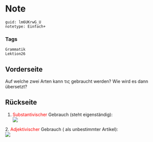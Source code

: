 # Note
```
guid: lm6UKrwG_U
notetype: Einfach+
```

### Tags
```
Grammatik
Lektion26
```

## Vorderseite
Auf welche zwei Arten kann τις gebraucht werden? Wie wird es dann übersetzt?

## Rückseite
1. <font color="#ff0000">Substantivischer</font> Gebrauch (steht eigenständig):<div><img src="paste-03ba89784536d96c9b0e82e71025307b347ed9eb.jpg">
</div><div>
</div><div>2. <font color="#ff0000">Adjektivischer</font> Gebrauch ( als unbestimmter Artikel):</div><div><img src="paste-787d79b63b0c26786933498c8e7e310976cc679e.jpg">
</div>
